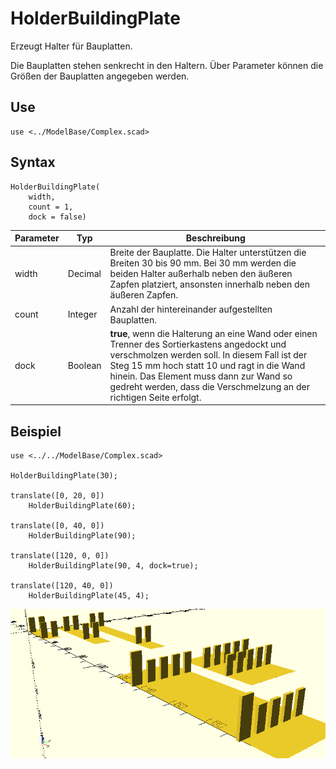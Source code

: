 # HolderBuildingPlate

Erzeugt Halter für Bauplatten.

Die Bauplatten stehen senkrecht in den Haltern. Über Parameter können die Größen der Bauplatten angegeben werden.

## Use
```
use <../ModelBase/Complex.scad>
```

## Syntax
```
HolderBuildingPlate(
    width, 
    count = 1, 
    dock = false)
```

| Parameter | Typ | Beschreibung |
| ------ | ------ | ------ |
| width | Decimal | Breite der Bauplatte. Die Halter unterstützen die Breiten 30 bis 90 mm. Bei 30 mm werden die beiden Halter außerhalb neben den äußeren Zapfen platziert, ansonsten innerhalb neben den äußeren Zapfen. |
| count | Integer | Anzahl der hintereinander aufgestellten Bauplatten. |
| dock | Boolean | __true__, wenn die Halterung an eine Wand oder einen Trenner des Sortierkastens angedockt und verschmolzen werden soll. In diesem Fall ist der Steg 15 mm hoch statt 10 und ragt in die Wand hinein. Das Element muss dann zur Wand so gedreht werden, dass die Verschmelzung an der richtigen Seite erfolgt. |

## Beispiel
```
use <../../ModelBase/Complex.scad>

HolderBuildingPlate(30);

translate([0, 20, 0])
    HolderBuildingPlate(60);

translate([0, 40, 0])
    HolderBuildingPlate(90);

translate([120, 0, 0])
    HolderBuildingPlate(90, 4, dock=true);

translate([120, 40, 0])
    HolderBuildingPlate(45, 4);
```

![HolderBuildingPlate](../../images/HolderBuildingPlate_1.png)
